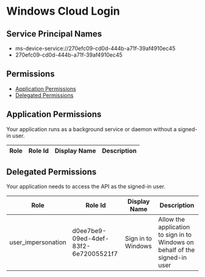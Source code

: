 # Windows Cloud Login
## Service Principal Names
- ms-device-service://270efc09-cd0d-444b-a71f-39af4910ec45
- 270efc09-cd0d-444b-a71f-39af4910ec45

 ## Permissions
- [Application Permissions](#application-permissions)
- [Delegated Permissions](#delegated-permissions)

## Application Permissions
Your application runs as a background service or daemon without a signed-in user.

| Role | Role Id | Display Name | Description |
|---|---|---|---|

## Delegated Permissions
Your application needs to access the API as the signed-in user. 

| Role | Role Id | Display Name | Description |
|---|---|---|---|
| user_impersonation | d0ee7be9-09ed-4def-83f2-6e72005521f7 | Sign in to Windows | Allow the application to sign in to Windows on behalf of the signed-in user |

